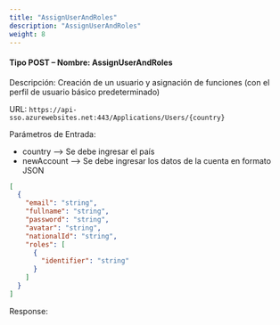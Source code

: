 ```yaml
---
title: "AssignUserAndRoles"
description: "AssignUserAndRoles"
weight: 8
---
```

#### Tipo POST – Nombre: AssignUserAndRoles ####

Descripción: Creación de un usuario y asignación de funciones (con el perfil de usuario básico predeterminado)

URL: `https://api-sso.azurewebsites.net:443/Applications/Users/{country}`

Parámetros de Entrada:

* country --> Se debe ingresar el país
* newAccount --> Se debe ingresar los datos de la cuenta en formato JSON

```json
[
  {
    "email": "string",
    "fullname": "string",
    "password": "string",
    "avatar": "string",
    "nationalId": "string",
    "roles": [
      {
        "identifier": "string"
      }
    ]
  }
]
```

Response: